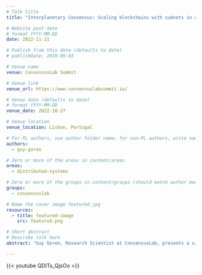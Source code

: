 ```yaml
---
# Talk title
title: "Interplanetary Consensus: Scaling blockchains with subnets in an easy-to-trust model"

# Website post date
# format YYYY-MM-DD
date: 2022-11-21

# Publish from this date (defaults to date)
# publishDate: 2019-09-03

# Venue name
venue: ConsensusLab Summit

# Venue link
venue_url: https://www.consensuslabsummit.io/

# Venue date (defaults to date)
# format YYYY-MM-DD
venue_date: 2022-10-27

# Venue location
venue_location: Lisbon, Portugal

# For PL authors, use author folder name; for non-PL authors, write name as in paper within ""
authors:
  - guy-goren

# Zero or more of the areas in content/areas
areas:
  - distributed-systems

# Zero or more of the groups in content/groups (should match author membership)
groups:
  - consensuslab

# Name the cover image featured.jpg
resources:
  - title: featured-image
    src: featured.png

# Short abstract
# Describe talk here
abstract: "Guy Goren, Research Scientist at ConsensusLab, presents a simplified subnet model for blockchain scaling."

---
```



{{< youtube QDITs_QjsOo >}}
